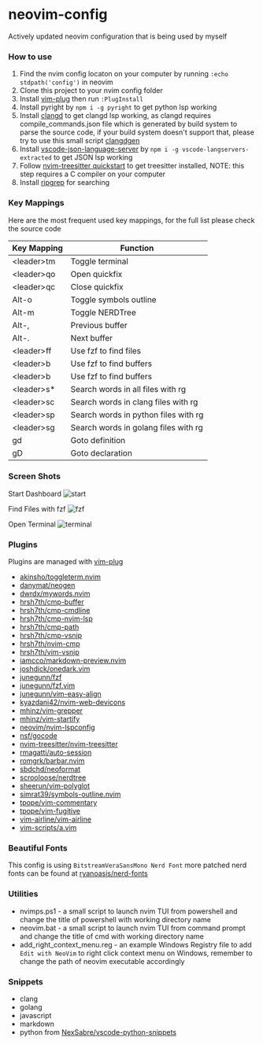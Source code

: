 # neovim-config

Actively updated neovim configuration that is being used by myself

### How to use

1. Find the nvim config locaton on your computer by running `:echo stdpath('config')` in neovim
2. Clone this project to your nvim config folder
3. Install [vim-plug](https://github.com/junegunn/vim-plug) then run `:PlugInstall`
4. Install pyright by `npm i -g pyright` to get python lsp working
5. Install [clangd](https://clangd.llvm.org/installation) to get clangd lsp working, as clangd requires compile_commands.json file which is generated by build system to parse the source code, if your build system doesn't support that, please try to use this small script [clangdgen](https://github.com/dwrdx/clangdgen)
6. Install [vscode-json-language-server](https://github.com/hrsh7th/vscode-langservers-extracted) by `npm i -g vscode-langservers-extracted` to get JSON lsp working
7. Follow [nvim-treesitter quickstart](https://github.com/nvim-treesitter/nvim-treesitter#quickstart) to get treesitter installed, NOTE: this step requires a C compiler on your computer
8. Install [ripgrep](https://github.com/BurntSushi/ripgrep) for searching

### Key Mappings

Here are the most frequent used key mappings, for the full list please check the source code

|Key Mapping|Function|
|-----------|--------|
| \<leader\>tm | Toggle terminal|
| \<leader\>qo | Open quickfix|
| \<leader\>qc | Close quickfix|
| Alt-o        | Toggle symbols outline|
| Alt-m        | Toggle NERDTree|
| Alt-,        | Previous buffer|
| Alt-.        | Next buffer|
| \<leader\>ff | Use fzf to find files|
| \<leader\>b  | Use fzf to find buffers|
| \<leader\>b  | Use fzf to find buffers|
| \<leader\>s* | Search words in all files with rg|
| \<leader\>sc | Search words in clang files with rg|
| \<leader\>sp | Search words in python files with rg|
| \<leader\>sg | Search words in golang files with rg|
| gd | Goto definition|
| gD | Goto declaration|

### Screen Shots

Start Dashboard
![start](https://i.ibb.co/V3JL4zm/start.png)

Find Files with fzf
![fzf](https://i.ibb.co/XSBJrDX/fzf.png)

Open Terminal
![terminal](https://i.ibb.co/vkGRRL3/terminal.png)


### Plugins

Plugins are managed with [vim-plug](https://github.com/junegunn/vim-plug)

* [akinsho/toggleterm.nvim](https://github.com/akinsho/toggleterm.nvim)
* [danymat/neogen](https://github.com/danymat/neogen)
* [dwrdx/mywords.nvim](https://github.com/dwrdx/mywords.nvim)
* [hrsh7th/cmp-buffer](https://github.com/hrsh7th/cmp-buffer)
* [hrsh7th/cmp-cmdline](https://github.com/hrsh7th/cmp-cmdline)
* [hrsh7th/cmp-nvim-lsp](https://github.com/hrsh7th/cmp-nvim-lsp)
* [hrsh7th/cmp-path](https://github.com/hrsh7th/cmp-path)
* [hrsh7th/cmp-vsnip](https://github.com/hrsh7th/cmp-vsnip)
* [hrsh7th/nvim-cmp](https://github.com/hrsh7th/nvim-cmp)
* [hrsh7th/vim-vsnip](https://github.com/hrsh7th/vim-vsnip)
* [iamcco/markdown-preview.nvim](https://github.com/iamcco/markdown-preview.nvim)
* [joshdick/onedark.vim](https://github.com/joshdick/onedark.vim)
* [junegunn/fzf](https://github.com/junegunn/fzf)
* [junegunn/fzf.vim](https://github.com/junegunn/fzf.vim)
* [junegunn/vim-easy-align](https://github.com/junegunn/vim-easy-align)
* [kyazdani42/nvim-web-devicons](https://github.com/kyazdani42/nvim-web-devicons)
* [mhinz/vim-grepper](https://github.com/mhinz/vim-grepper)
* [mhinz/vim-startify](https://github.com/mhinz/vim-startify)
* [neovim/nvim-lspconfig](https://github.com/neovim/nvim-lspconfig)
* [nsf/gocode](https://github.com/nsf/gocode)
* [nvim-treesitter/nvim-treesitter](https://github.com/nvim-treesitter/nvim-treesitter)
* [rmagatti/auto-session](https://github.com/rmagatti/auto-session)
* [romgrk/barbar.nvim](https://github.com/romgrk/barbar.nvim)
* [sbdchd/neoformat](https://github.com/sbdchd/neoformat)
* [scrooloose/nerdtree](https://github.com/scrooloose/nerdtree)
* [sheerun/vim-polyglot](https://github.com/sheerun/vim-polyglot)
* [simrat39/symbols-outline.nvim](https://github.com/simrat39/symbols-outline.nvim)
* [tpope/vim-commentary](https://github.com/tpope/vim-commentary)
* [tpope/vim-fugitive](https://github.com/tpope/vim-fugitive)
* [vim-airline/vim-airline](https://github.com/vim-airline/vim-airline)
* [vim-scripts/a.vim](https://github.com/vim-scripts/a.vim)

### Beautiful Fonts

This config is using `BitstreamVeraSansMono Nerd Font`
more patched nerd fonts can be found at [ryanoasis/nerd-fonts](https://github.com/ryanoasis/nerd-fonts/tree/master/patched-fonts)

### Utilities

* nvimps.ps1 - a small script to launch nvim TUI from powershell and change the title of powershell with 
               working directory name
* neovim.bat - a small script to launch nvim TUI from command prompt and change the title of cmd with 
               working directory name
* add_right_context_menu.reg - an example Windows Registry file to add `Edit with NeoVim` to right click context menu 
                               on Windows, remember to change the path of neovim executable accordingly


### Snippets

* clang
* golang
* javascript
* markdown
* python from [NexSabre/vscode-python-snippets](https://github.com/NexSabre/vscode-python-snippets)

